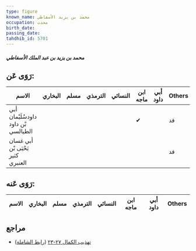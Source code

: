 ```yaml
---
type: figure
known_name: محمد بن يزيد الأسفاطي
occupation: محدث
birth_date:
passing_date:
tahdhib_id: 5701
---
```

##### محمد بن يزيد بن عبد الملك الأسفاطي

## رَوَى عَن:
| الاسم                               | البخاري | مسلم | الترمذي | النسائي | ابن ماجه | أبي داود | Others |
| ----------------------------------- | ------- | ---- | ------- | ------- | -------- | -------- | ------ |
| أبي داودسُلَيْمان بْن داود الطيالسي |         |      |         |         | ✔        |          | قد     |
| أبي غسان يَحْيَى بْن كثير العنبري   |         |      |         |         |          |          | قد     |
## رَوَى عَنه:
| الاسم | البخاري | مسلم | الترمذي | النسائي | ابن ماجه | أبي داود | Others |
| ----- | ------- | ---- | ------- | ------- | -------- | -------- | ------ |
## مراجع
- [تهذيب الكمال ٢٧-٢٣](obsidian://open?vault=Tahdhib-al-Kamal&file=Figures/٥٧٠١-محمد%20بن%20يزيد%20بن%20عبد%20الملك%20الأسفاطي) ([رابط الشاملة](https://shamela.ws/book/3722/14412))